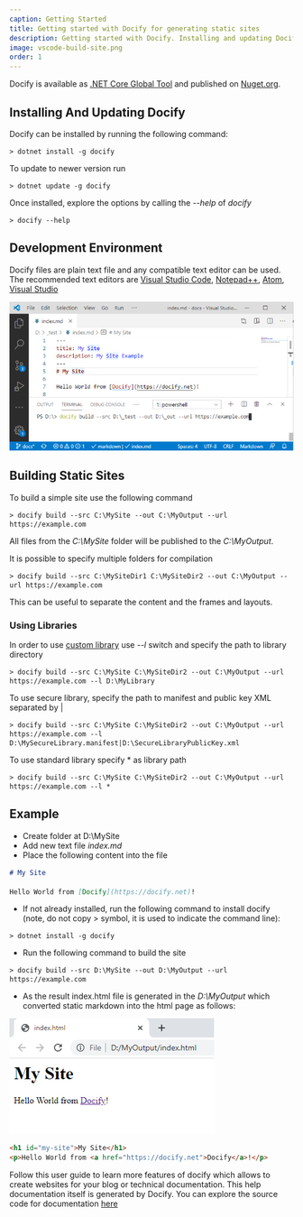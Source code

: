 ```yaml
---
caption: Getting Started
title: Getting started with Docify for generating static sites
description: Getting started with Docify. Installing and updating Docify tool. Building your first static site
image: vscode-build-site.png
order: 1
---
```

Docify is available as [.NET Core Global Tool](https://docs.microsoft.com/en-us/dotnet/core/tools/global-tools) and published on [Nuget.org](https://www.nuget.org/packages/Docify/).

## Installing And Updating Docify

Docify can be installed by running the following command:

~~~
> dotnet install -g docify
~~~

To update to newer version run

~~~
> dotnet update -g docify
~~~

Once installed, explore the options by calling the *--help* of *docify*

~~~
> docify --help
~~~

## Development Environment

Docify files are plain text file and any compatible text editor can be used. The recommended text editors are [Visual Studio Code](https://code.visualstudio.com/), [Notepad++](https://notepad-plus-plus.org/), [Atom](https://atom.io/), [Visual Studio](https://visualstudio.microsoft.com/)

![Building site using Docify in Visual Studio Code](vscode-build-site.png)

## Building Static Sites

To build a simple site use the following command

~~~
> docify build --src C:\MySite --out C:\MyOutput --url https://example.com
~~~

All files from the *C:\MySite* folder will be published to the *C:\MyOutput*.

It is possible to specify multiple folders for compilation

~~~
> docify build --src C:\MySiteDir1 C:\MySiteDir2 --out C:\MyOutput --url https://example.com
~~~

This can be useful to separate the content and the frames and layouts.

### Using Libraries

In order to use [custom library](/custom-library/) use *--l* switch and specify the path to library directory

~~~
> docify build --src C:\MySite C:\MySiteDir2 --out C:\MyOutput --url https://example.com --l D:\MyLibrary
~~~

To use secure library, specify the path to manifest and public key XML separated by |

~~~
> docify build --src C:\MySite C:\MySiteDir2 --out C:\MyOutput --url https://example.com --l D:\MySecureLibrary.manifest|D:\SecureLibraryPublicKey.xml
~~~

To use standard library specify * as library path

~~~
> docify build --src C:\MySite C:\MySiteDir2 --out C:\MyOutput --url https://example.com --l *
~~~

## Example

* Create folder at D:\MySite
* Add new text file *index.md*
* Place the following content into the file

~~~ md
# My Site

Hello World from [Docify](https://docify.net)!
~~~

* If not already installed, run the following command to install docify (note, do not copy > symbol, it is used to indicate the command line):

~~~
> dotnet install -g docify
~~~

* Run the following command to build the site

~~~
> docify build --src D:\MySite --out D:\MyOutput --url https://example.com
~~~

* As the result index.html file is generated in the *D:\MyOutput* which converted static markdown into the html page as follows:

![Example html page opened in internet browser](example-site-html.png)

~~~ html
<h1 id="my-site">My Site</h1>
<p>Hello World from <a href="https://docify.net">Docify</a>!</p>
~~~

Follow this user guide to learn more features of docify which allows to create websites for your blog or technical documentation. This help documentation itself is generated by Docify. You can explore the source code for documentation [here](https://github.com/xarial/docify/tree/master/docs)

